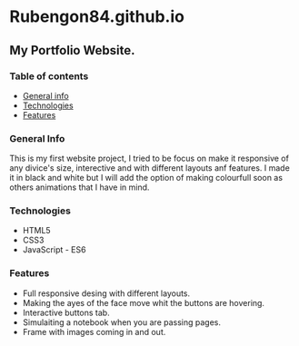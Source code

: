 # Rubengon84.github.io

## My Portfolio Website.

### Table of contents
* [General info](#general-info)
* [Technologies](#technologies)
* [Features](#features)

### General Info

This is my first website project, I tried to be focus on make it responsive of any divice's size, interective and with different layouts anf features.
I made it in black and white but I will add the option of making colourfull soon as others animations that I have in mind.

### Technologies

* HTML5
* CSS3
* JavaScript - ES6

### Features

* Full responsive desing with different layouts.
* Making the ayes of the face move whit the buttons are hovering.
* Interactive buttons tab.
* Simulaiting a notebook when you are passing pages.
* Frame with images coming in and out.
